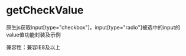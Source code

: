 # getCheckValue
原生js获取input[type="checkbox"]，input[type="radio"]被选中的input的value值功能封装及示例

兼容性：兼容IE8及以上
